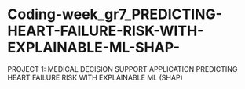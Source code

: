 # Coding-week_gr7_PREDICTING-HEART-FAILURE-RISK-WITH-EXPLAINABLE-ML-SHAP-
PROJECT 1: MEDICAL DECISION SUPPORT APPLICATION PREDICTING HEART FAILURE RISK WITH EXPLAINABLE ML (SHAP)
